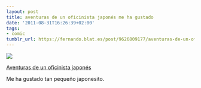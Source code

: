 ```yaml
---
layout: post
title: aventuras de un oficinista japonés me ha gustado
date: '2011-08-31T16:26:39+02:00'
tags:
- comic
tumblr_url: https://fernando.blat.es/post/9626809177/aventuras-de-un-oficinista-japon%C3%A9s-me-ha-gustado
---
```

 ![](/tumblr_files/tumblr_lqsqsfMnvr1qz4y16o1_500.jpg)  

[Aventuras de un oficinista japonés](http://jose-d.blogspot.com/2011/08/aventuras-de-un-oficinista-japones.html)

Me ha gustado tan pequeño japonesito.
